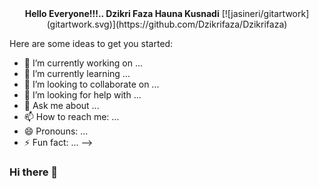 <div align="center">
  <b>Hello Everyone!!!.. Dzikri Faza Hauna Kusnadi</b>
[![jasineri/gitartwork](gitartwork.svg)](https://github.com/Dzikrifaza/Dzikrifaza)
</div>

Here are some ideas to get you started:

- 🔭 I’m currently working on ...
- 🌱 I’m currently learning ...
- 👯 I’m looking to collaborate on ...
- 🤔 I’m looking for help with ...
- 💬 Ask me about ...
- 📫 How to reach me: ...
- 😄 Pronouns: ...
- ⚡ Fun fact: ...
-->
### Hi there 👋

<!--
**Dzikrifaza/Dzikrifaza** is a ✨ _special_ ✨ repository because its `README.md` (this file) appears on your GitHub profile.

